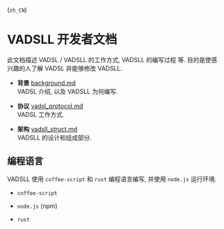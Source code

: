 <!-- vadsll/doc/dev/
-->

(`zh_CN`)

# VADSLL 开发者文档

此文档描述 VADSL / VADSLL 的工作方式, VADSLL 的编写过程 等.
目的是使感兴趣的人了解 VADSL 并能够修改 VADSLL.


+ **背景** [background.md](TODO) <br />
  VADSL 介绍, 以及 VADSLL 为何编写.

+ **协议** [vadsl_protocol.md](TODO) <br />
  VADSL 工作方式.

+ **架构** [vadsll_struct.md](TODO) <br />
  VADSLL 的设计和组成部分.


## 编程语言

VADSLL 使用 `coffee-script` 和 `rust` 编程语言编写,
并使用 `node.js` 运行环境.

+ `coffee-script` <br />
  <TODO>

+ `node.js` (npm) <br />
  <TODO>

+ `rust` <br />
  <TODO>
